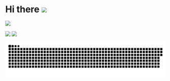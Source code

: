 # Hi there <img src="https://raw.githubusercontent.com/blackcater/blackcater/main/images/Hi.gif" height="24" />

<img width="300px" src="https://count.getloli.com/get/@AceXiamo?theme=gelbooru"></img>

<img height="150px" src="https://me.axm.moe/service/duolingo/image?radius=20"></img>
<img height="150px" src="https://github-readme-stats.vercel.app/api/top-langs/?username=AceXiamo&layout=compact&langs_count=6&text_color=94a3b8&icon_color=fff&title_color=3b82f6&bg_color=0f172a"></img>

![snake](./assets/github-contribution-grid-snake-dark.svg)
